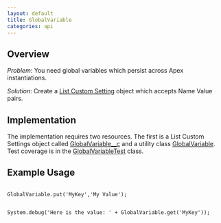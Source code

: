 ```yaml
---
layout: default
title: GlobalVariable
categories: api
---
```


Overview
--------

_Problem_:  You need global variables which persist across Apex instantiations.

_Solution_:  Create a [List Custom Setting](http://www.salesforce.com/us/developer/docs/apexcode/index.htm) object which accepts Name Value pairs.

Implementation
--------------

The implementation requires two resources.  The first is a List Custom Settings object called [GlobalVariable__c](https://github.com/apex-commons/base/blob/master/src/objects/GlobalVariable__c.object) and a utility class [GlobalVariable](https://github.com/apex-commons/base/blob/master/src/classes/GlobalVariable.cls).  Test coverage is in the [GlobalVariableTest](https://github.com/apex-commons/base/blob/master/src/classes/GlobalVariableTest.cls) class.

Example Usage
-------------

<code>
GlobalVariable.put('MyKey','My Value');

System.debug('Here is the value: ' + GlobalVariable.get('MyKey'));
</code>
